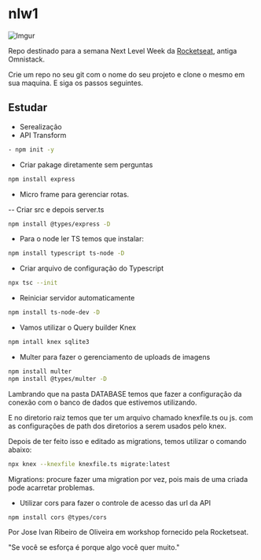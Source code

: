 # nlw1

![Imgur](https://i.imgur.com/agf76lb.jpg)

Repo destinado para a semana Next Level Week da [Rocketseat](https://rocketseat.com.br/), antiga Omnistack.

Crie um repo no seu git com o nome do seu projeto e clone o mesmo em sua maquina. E siga os passos seguintes.

## Estudar

- Serealização
- API Transform

```bash
- npm init -y
```

- Criar pakage diretamente sem perguntas

```bash
npm install express
```

- Micro frame para gerenciar rotas.

-- Criar src e depois server.ts

```bash
npm install @types/express -D
```

- Para o node ler TS temos que instalar:

```bash
npm install typescript ts-node -D
```

- Criar arquivo de configuração do Typescript

```bash
npx tsc --init
```

- Reiniciar servidor automaticamente

```bash
npm install ts-node-dev -D
```

- Vamos utilizar o Query builder Knex

```bash
npm intall knex sqlite3
```

- Multer para fazer o gerenciamento de uploads de imagens

```bash
npm install multer
npm install @types/multer -D
```

Lambrando que na pasta DATABASE temos que fazer a configuração da conexão com o banco de dados que estivemos utilizando.

E no diretorio raiz temos que ter um arquivo chamado knexfile.ts ou js. com as configurações de path dos diretorios a serem usados pelo knex.

Depois de ter feito isso e editado as migrations, temos utilizar o comando abaixo:

```bash
npx knex --knexfile knexfile.ts migrate:latest
```

Migrations: procure fazer uma migration por vez, pois mais de uma criada pode acarretar problemas.

- Utilizar cors para fazer o controle de acesso das url da API

```bash
npm install cors @types/cors
```

Por Jose Ivan Ribeiro de Oliveira em workshop fornecido pela Rocketseat.

"Se você se esforça é porque algo você quer muito."
